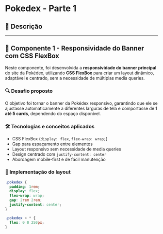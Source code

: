 # Pokedex - Parte 1

## 📄 Descrição
---

## 🧩 Componente 1 - Responsividade do Banner com CSS FlexBox

Neste componente, foi desenvolvida a **responsividade do banner principal** do site da Pokédex, utilizando **CSS FlexBox** para criar um layout dinâmico, adaptável e centrado, sem a necessidade de múltiplas media queries.

### 🔍 Desafio proposto
O objetivo foi tornar o banner da Pokédex responsivo, garantindo que ele se ajustasse automaticamente a diferentes larguras de tela e comportasse de **1 até 5 cards**, dependendo do espaço disponível.

### 🛠️ Tecnologias e conceitos aplicados
- CSS FlexBox (`display: flex`, `flex-wrap: wrap;`)
- Gap para espaçamento entre elementos
- Layout responsivo sem necessidade de media queries
- Design centrado com `justify-content: center`
- Abordagem mobile-first e de fácil manutenção

### 📐 Implementação do layout

```css
.pokedex {
  padding: 1rem;
  display: flex;
  flex-wrap: wrap;
  gap: 2rem 2rem;
  justify-content: center;
}

.pokedex > * {
  flex: 0 0 250px;
}
